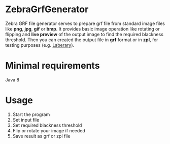 # ZebraGrfGenerator
Zebra GRF file generator serves to prepare grf file from standard image files like **png**, **jpg**, **gif** or **bmp**. It provides basic image operation like rotating or flipping and **live preview** of the output image to find the required blackness threshold.
Then you can created the output file in **grf** format or in **zpl**, for testing purposes (e.g. [Laberary](http://labelary.com/viewer.html)). 

# Minimal requirements
Java 8

# Usage
1. Start the program
2. Set input file
3. Set required blackness threshold
4. Flip or rotate your image if needed
5. Save result as grf or zpl file

